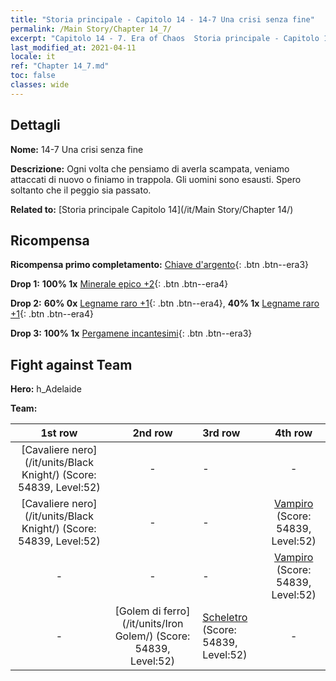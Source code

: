 ```yaml
---
title: "Storia principale - Capitolo 14 - 14-7 Una crisi senza fine"
permalink: /Main Story/Chapter 14_7/
excerpt: "Capitolo 14 - 7. Era of Chaos  Storia principale - Capitolo 14_7. 14-7 Una crisi senza fine"
last_modified_at: 2021-04-11
locale: it
ref: "Chapter 14_7.md"
toc: false
classes: wide
---
```


## Dettagli

 **Nome:** 14-7 Una crisi senza fine

 **Descrizione:** Ogni volta che pensiamo di averla scampata, veniamo attaccati di nuovo o finiamo in trappola. Gli uomini sono esausti. Spero soltanto che il peggio sia passato.

 **Related to:** [Storia principale Capitolo 14](/it/Main Story/Chapter 14/)

## Ricompensa

 **Ricompensa primo completamento:** [Chiave d'argento](/it/Items/con_693/){: .btn .btn--era3}

 **Drop 1:** **100% 1x** [Minerale epico +2](/it/Items/mat_47/){: .btn .btn--era4}

 **Drop 2:** **60% 0x** [Legname raro +1](/it/Items/mat_41/){: .btn .btn--era4}, **40% 1x** [Legname raro +1](/it/Items/mat_41/){: .btn .btn--era4}

 **Drop 3:** **100% 1x** [Pergamene incantesimi](/it/Items/con_694/){: .btn .btn--era3}


## Fight against Team
 **Hero:** h_Adelaide

 **Team:**


  | 1st row | 2nd row | 3rd row | 4th row |
  |:----:|:----:|:----|:----:|
  | [Cavaliere nero](/it/units/Black Knight/) (Score: 54839, Level:52)  | - | - | - |
  | [Cavaliere nero](/it/units/Black Knight/) (Score: 54839, Level:52)  | - | - | [Vampiro](/it/units/Vampire/) (Score: 54839, Level:52)  |
  | - | - | - | [Vampiro](/it/units/Vampire/) (Score: 54839, Level:52)  |
  | - | [Golem di ferro](/it/units/Iron Golem/) (Score: 54839, Level:52)  | [Scheletro](/it/units/Skeleton/) (Score: 54839, Level:52)  | - |


